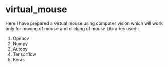 # virtual_mouse
Here I have prepared a virtual mouse using computer vision which will work only for moving of mouse and clicking of mouse
Libraries used:-

1. Opencv
2. Numpy
3. Autopy
4. Tensorflow
5. Keras
